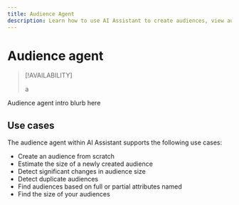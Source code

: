 ```yaml
---
title: Audience Agent
description: Learn how to use AI Assistant to create audiences, view audience changes, detect duplicate audiences, and view audience insights.
---
```


# Audience agent

>[!AVAILABILITY]
>
>a

Audience agent intro blurb here

## Use cases

The audience agent within AI Assistant supports the following use cases:

- Create an audience from scratch
- Estimate the size of a newly created audience
- Detect significant changes in audience size
- Detect duplicate audiences
- Find audiences based on full or partial attributes named
- Find the size of your audiences